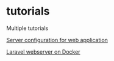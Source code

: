 # tutorials
Multiple tutorials

[Server configuration for web application](https://github.com/a-kryvenko/tutorials/tree/master/docs/ServerConfiguration "Server Configuration")

[Laravel webserver on Docker](https://github.com/a-kryvenko/tutorials/tree/master/docs/LaravelWebserver "Laravel webserver")